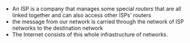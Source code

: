 - An ISP is a company that manages some special _routers_ that are all linked together and can also access other ISPs' routers
- the message from our network is carried through the network of ISP networks to the destination network
- The Internet consists of this whole infrastructure of networks.